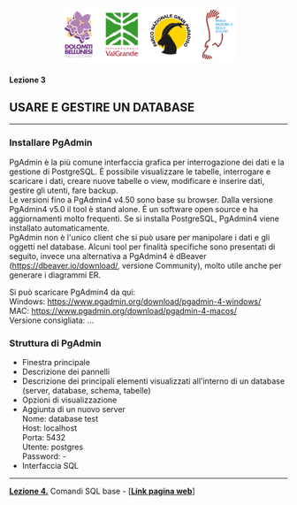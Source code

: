 <p align="center"> <img src="materiale/loghi.png" width="315" height="100" /></p>

#### Lezione 3
## USARE E GESTIRE UN DATABASE
---
### Installare PgAdmin
PgAdmin è la più comune interfaccia grafica per interrogazione dei dati e la gestione di PostgreSQL. È possibile visualizzare le tabelle, interrogare e scaricare i dati, creare nuove tabelle o view, modificare e inserire dati, gestire gli utenti, fare backup.  
Le versioni fino a PgAdmin4 v4.50 sono base su browser. Dalla versione PgAdmin4 v5.0 il tool è stand alone.  È un software open source e ha aggiornamenti molto frequenti. Se si installa PostgreSQL, PgAdmin4 viene installato automaticamente.  
PgAdmin non è l'unico client che si può usare per manipolare i dati e gli oggetti nel database. Alcuni tool per finalità specifiche sono presentati di seguito, invece una alternativa a PgAdmin4 è dBeaver (https://dbeaver.io/download/, versione Community), molto utile anche per generare i diagrammi ER.  

Si può scaricare PgAdmin4 da qui:  
Windows: https://www.pgadmin.org/download/pgadmin-4-windows/  
MAC: https://www.pgadmin.org/download/pgadmin-4-macos/  
Versione consigliata: ...

### Struttura di PgAdmin

* Finestra principale  
* Descrizione dei pannelli  
* Descrizione dei principali elementi visualizzati all'interno di un database (server, database, schema, tabelle)  
* Opzioni di visualizzazione  
* Aggiunta di un nuovo server  
Nome: database test  
Host: localhost  
Porta: 5432  
Utente: postgres  
Password: -  
* Interfaccia SQL    


---
[**Lezione 4.**](https://github.com/feurbano/corsoparchi/blob/master/lezioni/lezione_04.md) Comandi SQL base - [<ins>[**Link pagina web**](https://feurbano.github.io/corsoparchi/lezioni/lezione_04.html)</ins>]
